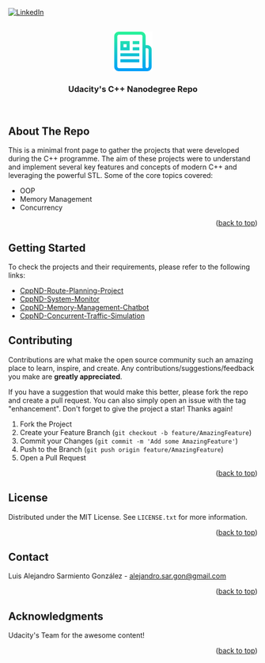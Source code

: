 <div id="top"></div>

[![LinkedIn][linkedin-shield]][linkedin-url]

<!-- PROJECT LOGO -->
<br />
<div align="center">
  <a href="https://github.com/othneildrew/Best-README-Template">
    <img src="images/logo.png" alt="Logo" width="80" height="80">
  </a>

  <h3 align="center">Udacity's C++ Nanodegree Repo</h3>

  <p align="center">
    <br />
  </p>
</div>

<!-- ABOUT THE PROJECT -->

## About The Repo

This is a minimal front page to gather the projects that were developed during the C++ programme. The aim of these projects were to understand and implement several key features and concepts of modern C++ and leveraging the powerful STL. Some of the core topics covered:

- OOP
- Memory Management
- Concurrency

<p align="right">(<a href="#top">back to top</a>)</p>

<!-- GETTING STARTED -->

## Getting Started

To check the projects and their requirements, please refer to the following links:

- [CppND-Route-Planning-Project](https://github.com/alsarmie/CppND-Route-Planning-Project.git)
- [CppND-System-Monitor](https://github.com/alsarmie/CppND-System-Monitor-Project-Updated.git)
- [CppND-Memory-Management-Chatbot](https://github.com/alsarmie/CppND-Memory-Management-Chatbot.git)
- [CppND-Concurrent-Traffic-Simulation](https://github.com/alsarmie/CppND-Program-a-Concurrent-Traffic-Simulation.git)

<!-- CONTRIBUTING -->

## Contributing

Contributions are what make the open source community such an amazing place to learn, inspire, and create. Any contributions/suggestions/feedback you make are **greatly appreciated**.

If you have a suggestion that would make this better, please fork the repo and create a pull request. You can also simply open an issue with the tag "enhancement".
Don't forget to give the project a star! Thanks again!

1. Fork the Project
2. Create your Feature Branch (`git checkout -b feature/AmazingFeature`)
3. Commit your Changes (`git commit -m 'Add some AmazingFeature'`)
4. Push to the Branch (`git push origin feature/AmazingFeature`)
5. Open a Pull Request

<p align="right">(<a href="#top">back to top</a>)</p>

<!-- LICENSE -->

## License

Distributed under the MIT License. See `LICENSE.txt` for more information.

<p align="right">(<a href="#top">back to top</a>)</p>

<!-- CONTACT -->

## Contact

Luis Alejandro Sarmiento González - alejandro.sar.gon@gmail.com

<p align="right">(<a href="#top">back to top</a>)</p>

<!-- ACKNOWLEDGMENTS -->

## Acknowledgments

Udacity's Team for the awesome content!

<p align="right">(<a href="#top">back to top</a>)</p>

<!-- MARKDOWN LINKS & IMAGES -->

[linkedin-shield]: https://img.shields.io/badge/-LinkedIn-black.svg?style=for-the-badge&logo=linkedin&colorB=555
[linkedin-url]: www.linkedin.com/in/alejandrosargon
[product-screenshot]: images/screenshot.png
